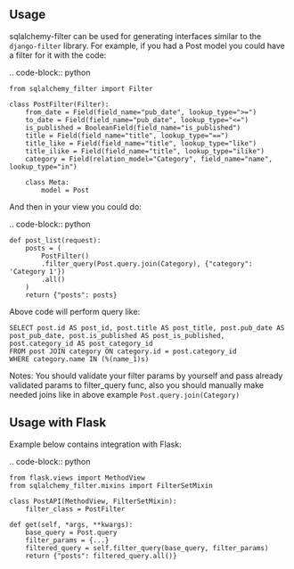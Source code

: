 Usage
-----

sqlalchemy-filter can be used for generating interfaces similar to the `django-filter`
library. For example, if you had a Post model you could have a
filter for it with the code:

.. code-block:: python

    from sqlalchemy_filter import Filter

    class PostFilter(Filter):
        from_date = Field(field_name="pub_date", lookup_type=">=")
        to_date = Field(field_name="pub_date", lookup_type="<=")
        is_published = BooleanField(field_name="is_published")
        title = Field(field_name="title", lookup_type="==")
        title_like = Field(field_name="title", lookup_type="like")
        title_ilike = Field(field_name="title", lookup_type="ilike")
        category = Field(relation_model="Category", field_name="name", lookup_type="in")
    
        class Meta:
            model = Post


And then in your view you could do:

.. code-block:: python

    def post_list(request):
        posts = (
            PostFilter()
            .filter_query(Post.query.join(Category), {"category": 'Category 1'})
            .all()
        )
        return {"posts": posts}
        
Above code will perform query like:

    SELECT post.id AS post_id, post.title AS post_title, post.pub_date AS post_pub_date, post.is_published AS post_is_published, post.category_id AS post_category_id 
    FROM post JOIN category ON category.id = post.category_id 
    WHERE category.name IN (%(name_1)s)
    
Notes:
    You should validate your filter params by yourself and pass already validated params to filter_query func, 
    also you should manually make needed joins like in above example ``Post.query.join(Category)``

Usage with Flask
--------------------------------

Example below contains integration with Flask:

.. code-block:: python
    
    from flask.views import MethodView
    from sqlalchemy_filter.mixins import FilterSetMixin
    
    class PostAPI(MethodView, FilterSetMixin):
        filter_class = PostFilter

    def get(self, *args, **kwargs):
        base_query = Post.query
        filter_params = {...}
        filtered_query = self.filter_query(base_query, filter_params)
        return {"posts": filtered_query.all()}
